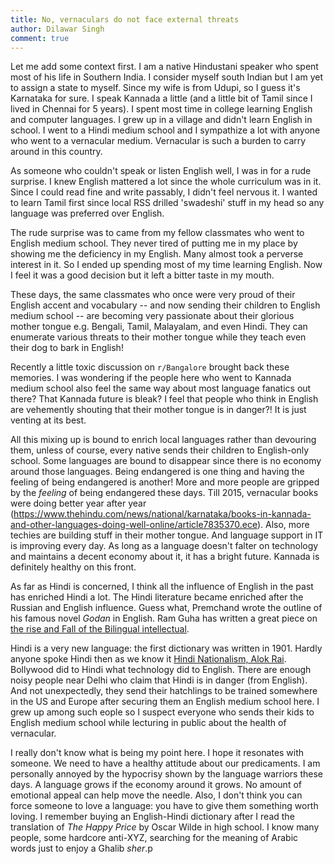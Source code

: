 ```yaml
---
title: No, vernaculars do not face external threats
author: Dilawar Singh
comment: true
---
```


Let me add some context first. I am a native Hindustani speaker who spent most of his life in
Southern India. I consider myself south Indian but I am yet to assign a state to myself. Since my
wife is from Udupi, so I guess it's Karnataka for sure. I speak Kannada a little (and a little bit
of Tamil since I lived in Chennai for 5 years). I spent most time in college learning English and
computer languages. I grew up in a village and didn't learn English in school. I went to a Hindi
medium school and I sympathize a lot with anyone who went to a vernacular medium. Vernacular is such
a burden to carry around in this country.

As someone who couldn't speak or listen English well, I was in for a rude surprise. I knew English
mattered a lot since the whole curriculum was in it. Since I could read fine and write passably, I
didn't feel nervous it. I wanted to learn Tamil first since local RSS drilled 'swadeshi' stuff in my
head so any language was preferred over English.

The rude surprise was to came from my fellow classmates who went to English medium school. They
never tired of putting me in my place by showing me the deficiency in my English. Many almost took a
perverse interest in it. So I ended up spending most of my time learning English. Now I feel it was
a good decision but it left a bitter taste in my mouth. 

These days, the same classmates who once were very proud of their English accent and vocabulary --
and now sending their children to English medium school -- are becoming very passionate about their
glorious mother tongue e.g. Bengali, Tamil, Malayalam, and even Hindi. They can enumerate various
threats to their mother tongue while they teach even their dog to bark in English!

Recently a little toxic discussion on `r/Bangalore` brought back these memories. I was wondering if
the people here who went to Kannada medium school also feel the same way about most language
fanatics out there? That Kannada future is bleak? I feel that people who think in English are
vehemently shouting that their mother tongue is in danger?! It is just venting at its best.

All this mixing up is bound to enrich local languages rather than devouring them, unless of course,
every native sends their children to English-only school. Some languages are bound to disappear
since there is no economy around those languages. Being endangered is one thing and having the
feeling of being endangered is another! More and more people are gripped by the _feeling_ of being
endangered these days. Till 2015, vernacular books were doing better year after year
(https://www.thehindu.com/news/national/karnataka/books-in-kannada-and-other-languages-doing-well-online/article7835370.ece).
Also, more techies are building stuff in their mother tongue. And language support in IT is
improving every day. As long as a language doesn't falter on technology and maintains a decent
economy about it, it has a bright future. Kannada is definitely healthy on this front.  

As far as Hindi is concerned, I think all the influence of English in the past has enriched Hindi a
lot. The Hindi literature became enriched after the Russian and English influence. Guess what,
Premchand wrote the outline of his famous novel _Godan_ in English. Ram Guha has written a great
piece on [the rise and Fall of the Bilingual
intellectual](https://casi.sas.upenn.edu/sites/default/files/iit/The%20Rise%20and%20Fall%20of%20the%20Bilingual%20Intellectual%20-%20AV.pdf). 

Hindi is a very new language: the first dictionary was written in 1901. Hardly anyone spoke Hindi
then as we know it [Hindi Nationalism, Alok
Rai](https://www.amazon.com/Hindi-Nationalism-Tracts-Times-13/dp/8125019790). Bollywood did to Hindi
what technology did to English. There are enough noisy people near Delhi who claim that Hindi is in
danger (from English). And not unexpectedly, they send their hatchlings to be trained somewhere in
the US and Europe after securing them an English medium school here. I grew up among such eople so I
suspect everyone who sends their kids to English medium school while lecturing in public about the
health of vernacular. 

I really don't know what is being my point here. I hope it resonates with someone. We need to have a
healthy attitude about our predicaments. I am personally annoyed by the hypocrisy shown by the
language warriors these days. A language grows if the economy around it grows. No amount of
emotional appeal can help move the needle. Also, I don't think you can force someone to love a
language: you have to give them something worth loving. I remember buying an English-Hindi
dictionary after I read the translation of _The Happy Price_ by Oscar Wilde in high school. I know
many people, some hardcore anti-XYZ, searching for the meaning of Arabic words just to enjoy a
Ghalib _sher_.p
